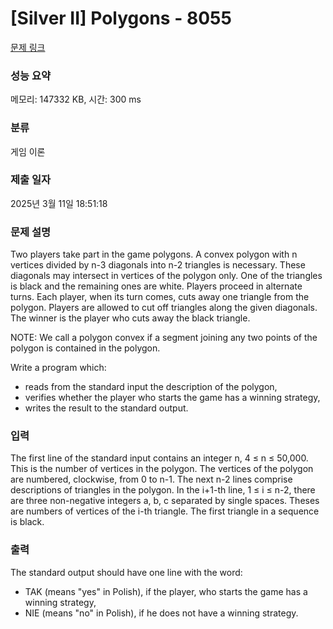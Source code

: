 # [Silver II] Polygons - 8055 

[문제 링크](https://www.acmicpc.net/problem/8055) 

### 성능 요약

메모리: 147332 KB, 시간: 300 ms

### 분류

게임 이론

### 제출 일자

2025년 3월 11일 18:51:18

### 문제 설명

<p>Two players take part in the game polygons. A convex polygon with n vertices divided by n-3 diagonals into n-2 triangles is necessary. These diagonals may intersect in vertices of the polygon only. One of the triangles is black and the remaining ones are white. Players proceed in alternate turns. Each player, when its turn comes, cuts away one triangle from the polygon. Players are allowed to cut off triangles along the given diagonals. The winner is the player who cuts away the black triangle.</p>

<p>NOTE: We call a polygon convex if a segment joining any two points of the polygon is contained in the polygon.</p>

<p>
Write a program which:</p>

<ul>
	<li>reads from the standard input the description of the polygon,</li>
	<li>verifies whether the player who starts the game has a winning strategy,</li>
	<li>writes the result to the standard output.</li>
</ul>

### 입력 

 <p>The first line of the standard input contains an integer n, 4 ≤ n ≤ 50,000. This is the number of vertices in the polygon. The vertices of the polygon are numbered, clockwise, from 0 to n-1. The next n-2 lines comprise descriptions of triangles in the polygon. In the i+1-th line, 1 ≤ i ≤ n-2, there are three non-negative integers a, b, c separated by single spaces. Theses are numbers of vertices of the i-th triangle. The first triangle in a sequence is black.</p>

<p> </p>

### 출력 

 <p>The standard output should have one line with the word:</p>

<ul>
	<li>TAK (means "yes" in Polish), if the player, who starts the game has a winning strategy,</li>
	<li>NIE (means "no" in Polish), if he does not have a winning strategy.</li>
</ul>

